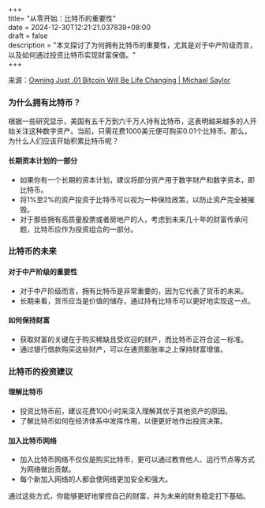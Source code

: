 +++  
title= "从零开始：比特币的重要性"  
date = 2024-12-30T12:21:21.037839+08:00  
draft = false  
description = "本文探讨了为何拥有比特币的重要性，尤其是对于中产阶级而言，以及如何通过投资比特币实现财富保值。"  
+++

来源：[Owning Just .01 Bitcoin Will Be Life Changing | Michael Saylor](https://www.youtube.com/watch?v=hsOqJgZ-jtQ)

### 为什么拥有比特币？

根据一些研究显示，美国有五千万到六千万人持有比特币，这表明越来越多的人开始关注这种数字资产。当前，只需花费1000美元便可购买0.01个比特币。那么，为什么人们应该开始积累比特币呢？

#### 长期资本计划的一部分

- 如果你有一个长期的资本计划，建议将部分资产用于数字财产和数字资本，即比特币。
- 将1%至2%的资产投资于比特币可以视为一种保险政策，以防止资产完全被摧毁。
- 对于那些拥有高质量股票或者房地产的人，考虑到未来几十年的财富传承问题，比特币应作为投资组合的一部分。

### 比特币的未来

#### 对于中产阶级的重要性

- 对于中产阶级而言，拥有比特币是非常重要的，因为它代表了货币的未来。
- 长期来看，货币应当是价值的储存，通过持有比特币可以更好地实现这一点。

#### 如何保持财富

- 获取财富的关键在于购买稀缺且受欢迎的财产，而比特币正符合这一标准。
- 通过银行借款购买这些财产，可以在通货膨胀率之上保持财富增值。

### 比特币的投资建议

#### 理解比特币

- 投资比特币前，建议花费100小时来深入理解其优于其他资产的原因。
- 了解比特币如何在经济体系中发挥作用，以便更好地作出投资决策。

#### 加入比特币网络

- 加入比特币网络不仅仅是购买比特币，更可以通过教育他人、运行节点等方式为网络做出贡献。
- 每个新加入网络的人都会使网络更加安全和强大。

通过这些方式，你能够更好地掌控自己的财富，并为未来的财务稳定打下基础。